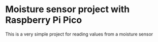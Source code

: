# Moisture sensor project with Raspberry Pi Pico
This is a very simple project for reading values from a moisture sensor
